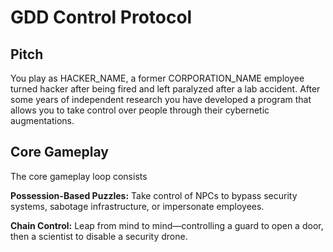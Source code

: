 # GDD Control Protocol

## Pitch
You play as HACKER_NAME, a former CORPORATION_NAME employee turned hacker after being fired and left paralyzed after a lab accident. After some years of independent research you have developed a program that allows you to take control over people through their cybernetic augmentations.

## Core Gameplay
The core gameplay loop consists

**Possession-Based Puzzles:** Take control of NPCs to bypass security systems, sabotage infrastructure, or impersonate employees.

**Chain Control:** Leap from mind to mind—controlling a guard to open a door, then a scientist to disable a security drone.